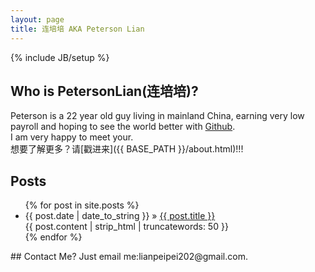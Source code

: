 ```yaml
---
layout: page
title: 连培培 AKA Peterson Lian
---
```

{% include JB/setup %}
## Who is PetersonLian(连培培)?  
   Peterson is a 22 year old guy living in mainland China, earning very low payroll and hoping to see the world better with [Github](http://www.github.com).  
   I am very happy to meet your.  
   想要了解更多？请[戳进来]({{ BASE_PATH }}/about.html)!!!
## Posts  
<ul class="posts">
  {% for post in site.posts %}
    <li><span>{{ post.date | date_to_string }}</span> &raquo; <a href="{{ BASE_PATH }}{{ post.url }}">{{ post.title }}</a><br/>
    {{ post.content | strip_html | truncatewords: 50 }}
    </li>
  {% endfor %}
</ul>  
## Contact Me?  
   Just email me:lianpeipei202@gmail.com.
